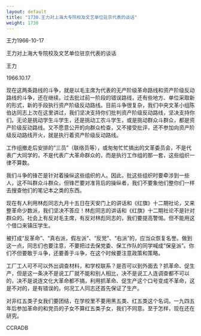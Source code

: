 ```yaml
---
layout: default
title: "1730.王力对上海大专院校及文艺单位驻京代表的谈话"
weight: 1730
---
```


王力1966-10-17

王力对上海大专院校及文艺单位驻京代表的谈话

王力

1966.10.17

现在这两条路线的斗争，就是以毛主席为代表的无产阶级革命路线和资产阶级反动路线的斗争，还在继续。过去批过前一阶段的错误路线，还有些地方、单位采取新的形式，新的手段执行资产阶级反动路线。目前斗争很复杂，我们中央文革小组陈伯达同志上次在这里讲过，我们坚决支持你们批判资产阶级反动路线，坚决支持你们。无论是挑动学生斗学生，还是挑动工农斗学生，或是挑动群众斗群众，都是资产阶级反动路线。又不愿意公开的向群众检查，又不接受批评，还不参加向资产阶级反动路线开火，就是执行着资产阶级反动路线。

工作组撤走后安排的“三员”（联络员等），或匆匆忙忙搞出的文革委员会，不是代表广大同学的，不是代表广大革命群众的，而是执行工作组的那一套，这些组织一律不算数。

我们斗争的锋芒是针对着操纵这些组织的人。因此，批这些组织时要牵涉到一些人，这不叫群众斗群众，但锋芒要对准背后的操纵者，我们不要象他们整你们一样去搜查他们的笔记本之类的东西。

现在有人利用林彪同志九月十五日在天安门上的讲话和《红旗》十二期社论，又来整革命少数派，我们坚决不答应！林彪同志的讲话和《红旗》十二期社论不是针对群众的。社会上有反对毛主席，有反对林彪同志的，我们要提高警惕。但不能用这个借口来镇压学生。

被打成“反革命”、“真右派，假左派”、“反党”、“右派”的，应当众恢复名誉。做到这一点，同志们也要注意，不要把过去保党委、保工作队的同学喊成“保皇派”。你们不但要敢于斗争，还要善于斗争，在这个时候要注意政策和策略。

工厂工人可不可以外出调查材料，和学校联系？是否可以到外面去？抓革命、促生产，但是这一条决不是说工厂就不能和别人相比，决不是说工人连调查都不可以的，决不是说连文化大革命都不搞，利用抓革命、促生产这个口号变成不革命，这是不对的，是有错误的。何况工人同志还首先保证了生产。

对非红五类子女我们要团结，在学校里不要用黑五类、红五类这个名词。一九四五年后参加革命的和党员的子女不算红五类子女，我们不同意。至于怎样，现在还在研究。

CCRADB

